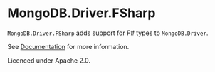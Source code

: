 # MongoDB.Driver.FSharp

`MongoDB.Driver.FSharp` adds support for F# types to `MongoDB.Driver`.

See [Documentation](https://github.com/pchalamet/MongoDB.Driver.FSharp) for more information.

Licenced under Apache 2.0.
